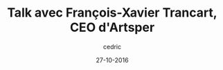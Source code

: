 ---
layout: video
title: "Talk avec François-Xavier Trancart, CEO d'Artsper"
youtube_slug: "--VU9YLIaXE"
date: 27-10-2016
author: cedric
locale: "fr"
labels:
  - talk
pushed: true
thumbnail: 2016-10-27-francois-xavier-trancart-ceo-artsper.jpg
description: "Pour cette masterclass AperoTalk nous recevons François-Xavier Trancart,  executive director et co-fondateur d'Artsper, la plateforme qui démocratise la vente d'oeuvres d'art !"
---